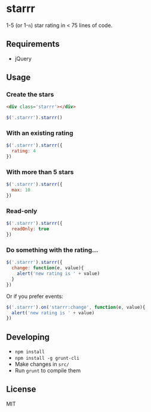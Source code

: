 starrr
======
1-5 (or 1-`n`) star rating in < 75 lines of code.
## Requirements
- jQuery
## Usage
### Create the stars
```html
<div class='starrr'></div>
```
```js
$('.starrr').starrr()
```
### With an existing rating
```js
$('.starrr').starrr({
  rating: 4
})
```
### With more than 5 stars
```js
$('.starrr').starrr({
  max: 10
})
```
### Read-only
```js
$('.starrr').starrr({
  readOnly: true
})
```
### Do something with the rating...
```js
$('.starrr').starrr({
  change: function(e, value){
    alert('new rating is ' + value)
  }
})
```
Or if you prefer events:
```js
$('.starrr').on('starrr:change', function(e, value){
  alert('new rating is ' + value)
})
```
## Developing
- `npm install`
- `npm install -g grunt-cli`
- Make changes in `src/`
- Run `grunt` to compile them
## License
MIT

